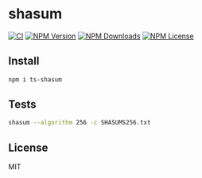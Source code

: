 # shasum

[![CI](https://github.com/kjxbyz/shasum/actions/workflows/ci.yml/badge.svg)](https://github.com/kjxbyz/shasum/actions/workflows/ci.yml)
[![NPM Version](https://img.shields.io/npm/v/ts-shasum)](https://www.npmjs.com/package/ts-shasum)
[![NPM Downloads](https://img.shields.io/npm/dy/ts-shasum)](https://www.npmjs.com/package/ts-shasum)
[![NPM License](https://img.shields.io/npm/l/ts-shasum)](https://github.com/kjxbyz/shasum/blob/main/LICENSE)

## Install

```bash
npm i ts-shasum
```

## Tests

```bash
shasum --algorithm 256 -c SHASUMS256.txt
```

## License

MIT
